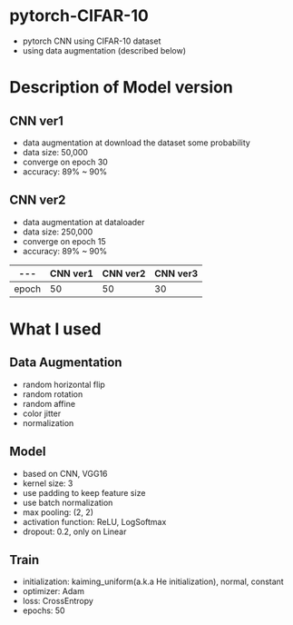 # pytorch-CIFAR-10
- pytorch CNN using CIFAR-10 dataset
- using data augmentation (described below)

# Description of Model version
## CNN ver1
- data augmentation at download the dataset some probability
- data size: 50,000
- converge on epoch 30
- accuracy: 89% ~ 90%
## CNN ver2 
- data augmentation at dataloader
- data size: 250,000
- converge on epoch 15
- accuracy: 89% ~ 90%

|---|CNN ver1|CNN ver2|CNN ver3|
|---|--------|--------|--------|
|epoch|50|50|30|

# What I used
## Data Augmentation
- random horizontal flip
- random rotation
- random affine
- color jitter
- normalization

## Model
- based on CNN, VGG16
- kernel size: 3
- use padding to keep feature size
- use batch normalization
- max pooling: (2, 2)
- activation function: ReLU, LogSoftmax
- dropout: 0.2, only on Linear

## Train
- initialization: kaiming_uniform(a.k.a He initialization), normal, constant
- optimizer: Adam
- loss: CrossEntropy
- epochs: 50
